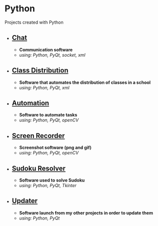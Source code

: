 # Python
Projects created with Python

* ## [Chat](Chat)
    * **Communication software** <br>
    * *using: Python, PyQt, socket, xml* <br>

* ## [Class Distribution](Class-Distribution)
    * **Software that automates the distribution of classes in a school** <br>
    * *using: Python, PyQt, xml* <br>

* ## [Automation](Automation)
    * **Software to automate tasks** <br>
    * *using: Python, PyQt, openCV* <br>

* ## [Screen Recorder](Screen-Recorder)
    * **Screenshot software (png and gif)** <br>
    * *using: Python, PyQt, openCV* <br>
    
* ## [Sudoku Resolver](Sudoku-Resolver)
    * **Software used to solve Sudoku** <br>
    * *using: Python, PyQt, Tkinter* <br>

* ## [Updater](Updater)
    * **Software launch from my other projects in order to update them** <br>
    * *using: Python, PyQt* <br>

